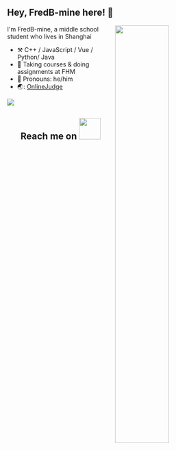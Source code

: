 ## Hey, FredB-mine here! :wave:
<img align="right" width="50%" src="https://github-readme-stats.vercel.app/api?username=FredB-mine&theme=tokyonight&show_icons=true">

I'm FredB-mine, a middle school student who lives in Shanghai
-   :hammer_and_pick: C++ / JavaScript / Vue / Python/ Java
-   :seedling: Taking courses & doing assignments at FHM
-   :man: Pronouns: he/him
-   🌏: <a href="alfredoj.natapp1.cc">OnlineJudge</a>

<img src="https://github-profile-trophy.vercel.app/?username=FredB-mine" align="center">

<h2 align="center">Reach me on <img src="https://media.giphy.com/media/mGcNjsfWAjY5AEZNw6/giphy.gif" width="50"></h2>